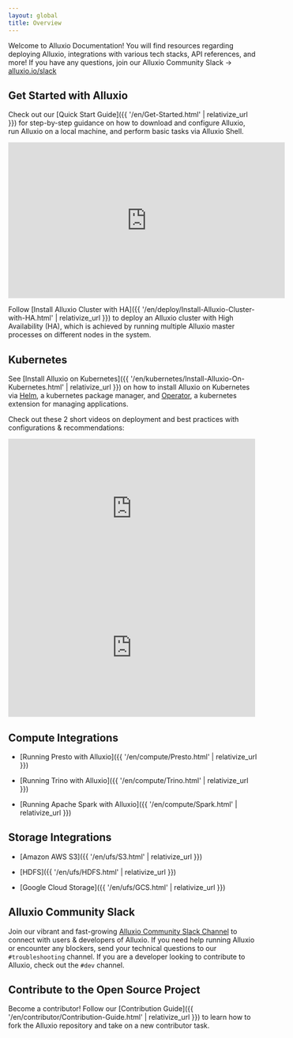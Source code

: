 ```yaml
---
layout: global
title: Overview
---
```


Welcome to Alluxio Documentation! You will find resources regarding deploying Alluxio, integrations with various tech stacks, API references, and more! If you have any questions, join our Alluxio Community Slack &rarr; [alluxio.io/slack](https://www.alluxio.io/slack)

## Get Started with Alluxio

Check out our [Quick Start Guide]({{ '/en/Get-Started.html' | relativize_url }}) for step-by-step guidance on how to download and configure Alluxio, run Alluxio on a local machine, and perform basic tasks via Alluxio Shell.

<iframe width="560" height="315" src="https://www.youtube.com/embed/5YQvvznT5cI" title="YouTube video player" frameborder="0" allow="accelerometer; autoplay; clipboard-write; encrypted-media; gyroscope; picture-in-picture; web-share" allowfullscreen></iframe>

Follow [Install Alluxio Cluster with HA]({{ '/en/deploy/Install-Alluxio-Cluster-with-HA.html' | relativize_url }}) to deploy an Alluxio cluster with High Availability (HA), which is achieved by running multiple Alluxio master processes on different nodes in the system.

## Kubernetes
See [Install Alluxio on Kubernetes]({{ '/en/kubernetes/Install-Alluxio-On-Kubernetes.html' | relativize_url }}) on how to install Alluxio on Kubernetes via 
[Helm](https://helm.sh/), a kubernetes package manager, and [Operator](https://kubernetes.io/docs/concepts/extend-kubernetes/operator/), a kubernetes extension for managing applications.

Check out these 2 short videos on deployment and best practices with configurations & recommendations:

<iframe width="500" height="281" src="https://www.youtube.com/embed/FlvbekK_xG0" title="YouTube video player" frameborder="0" allow="accelerometer; autoplay; clipboard-write; encrypted-media; gyroscope; picture-in-picture; web-share" allowfullscreen></iframe>

<iframe width="500" height="281" src="https://www.youtube.com/embed/zwhMwiYmO8M" title="YouTube video player" frameborder="0" allow="accelerometer; autoplay; clipboard-write; encrypted-media; gyroscope; picture-in-picture; web-share" allowfullscreen></iframe>

## Compute Integrations
* [Running Presto with Alluxio]({{ '/en/compute/Presto.html' | relativize_url }})

* [Running Trino with Alluxio]({{ '/en/compute/Trino.html' | relativize_url }})

* [Running Apache Spark with Alluxio]({{ '/en/compute/Spark.html' | relativize_url }})

## Storage Integrations
* [Amazon AWS S3]({{ '/en/ufs/S3.html' | relativize_url }})

* [HDFS]({{ '/en/ufs/HDFS.html' | relativize_url }})

* [Google Cloud Storage]({{ '/en/ufs/GCS.html' | relativize_url }})

## Alluxio Community Slack

Join our vibrant and fast-growing [Alluxio Community Slack Channel](https://www.alluxio.io/slack) to connect with users & developers of Alluxio. If you need help running Alluxio or encounter any blockers, send your technical questions to our `#troubleshooting` channel. If you are a developer looking to contribute to Alluxio, check out the `#dev` channel.

## Contribute to the Open Source Project

Become a contributor! Follow our [Contribution Guide]({{ '/en/contributor/Contribution-Guide.html' | relativize_url }}) to learn how to fork the Alluxio repository and take on a new contributor task.
